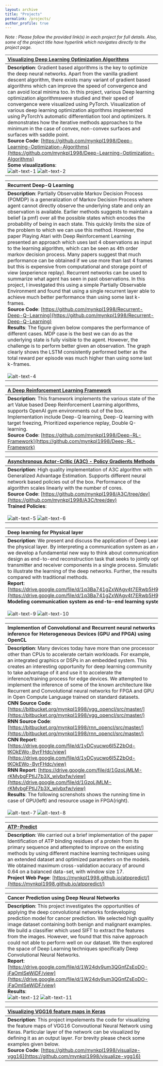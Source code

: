 ```yaml
---
layout: archive
title: "Projects"
permalink: /projects/
author_profile: true
---
```


*Note : Please follow the provided link(s) in each project for full details. Also, some of the project title have hyperlink which navigates directly to the project page.*

| [Visualizing Deep Learning  Optimization Algorithms](https://github.com/mynkpl1998/Deep-Learning-Optimization-Algorithms) |
| :---- |
| **Description**: Gradient based algorithms is the key to optimize the deep neural networks. Apart from the vanilla gradient descent algorithm, there exists many variant of gradient based algorithms which can  improve the speed of convergence and can avoid local minima too. In this project, various Deep learning optimization algorithmswere studied and their speed of convergence were visualized using PyTorch. Visualization of various deep learning optimization algorithms implemented using PyTorch’s automatic differentiation tool and optimizers. It demonstrates how the iterative methods approaches to the minimum in the case of convex, non-convex surfaces and surfaces with saddle point. <br> **Source Code**: [https://github.com/mynkpl1998/Deep-Learning-Optimization-Algorithms](https://github.com/mynkpl1998/Deep-Learning-Optimization-Algorithms) <br> **Some visualizations**:  <br> ![alt-text-1](https://github.com/mynkpl1998/Deep-Learning-Optimization-Algorithms/raw/master/Images/convex_sgd.gif "SGD on convex-surface") ![alt-text-2](https://github.com/mynkpl1998/Deep-Learning-Optimization-Algorithms/raw/master/Images/non_convex_sgd.gif "SGD on non-convex surface")|


| Recurrent Deep-Q Learning |
| :---- |
| **Description**: Partially Observable Markov Decision Process (POMDP) is a generalization of Markov Decision Process where agent cannot directly observe the underlying state and only an observation is available. Earlier methods suggests to maintain a belief (a pmf) over all the possible states which encodes the probability of being in each state. This quickly limits the size of the problem to which we can use this method. However, the paper Playing Atari with Deep Reinforcement Learning presented an approach which uses last 4 observations as input to the learning algorithm, which can be seen as 4th order markov decision process. Many papers suggest that much performance can be obtained if we use more than last 4 frames but this is expensive from computational and storage point of view (experience replay). Recurrent networks can be used to summarize what agent has seen in past observations. In this project, I investgated this using a simple Partially Observable Environment and found that using a single recurrent layer able to achieve much better performance than using some last k-frames. <br> **Source Code**: [https://github.com/mynkpl1998/Recurrent-Deep-Q-Learning](https://github.com/mynkpl1998/Recurrent-Deep-Q-Learning) <br> **Results**: The figure given below compares the performance of different cases. MDP case is the best we can do as the underlying state is fully visible to the agent. However, the challenge is to perform better given an observation. The graph clearly shows the LSTM consistently performed better as the total reward per episode was much higher than using some last k-frames. <br> <br> ![alt-text-4](https://raw.githubusercontent.com/mynkpl1998/Recurrent-Deep-Q-Learning/master/data/GIFs/perf.png "Performance difference using LSTM network against past k-frames") |

| [A Deep Reinforcement Learning Framework](https://github.com/mynkpl1998/Deep-RL-Framework/blob/master/examples/1.%20Walk%20Through%20Demo%20-%20DQN%20-%20Fixed%20Epsilon.ipynb) |
| :---- |
| **Description**: This framework implements the various state of the art Value based Deep Reinforcement Learning algorithms, supports OpenAI gym environments out of the box. Implementation include Deep-Q learning, Deep-Q learning with target freezing, Prioritized experience replay, Double Q-learning. <br> **Source Code**: [https://github.com/mynkpl1998/Deep-RL-Framework](https://github.com/mynkpl1998/Deep-RL-Framework)|

| [Asynchronous Actor-Critic (A3C) - Policy Gradients Methods](https://github.com/mynkpl1998/A3C/tree/dev) |
| :---- |
| **Description**: High quality implementation of A3C algorithm with Generalized Advantage Estimation. Supports different neural network based policies out of the box. Performance of the algorithm scales linearly with the number of cores. <br> **Source Code**: [https://github.com/mynkpl1998/A3C/tree/dev](https://github.com/mynkpl1998/A3C/tree/dev) <br> **Trained Policies**: <br> <br> ![alt-text-5](https://raw.githubusercontent.com/mynkpl1998/mynkpl1998.github.io/master/images/cartpole.gif "Cartpole - keep the pole in vertical position" ) ![alt-text-6](https://raw.githubusercontent.com/mynkpl1998/mynkpl1998.github.io/master/images/lander.gif "Lunar Lander - land between flags")|

| Deep learning for Physical layer |
| :---- |
| **Description**: We present and discuss the application of Deep Learning (DL) for the physical layer. By interpreting a communication system as an AutoEncoder, we develop a fundamental new way to think about communications system design as end-to-end reconstruction task that seeks to jointly optimize transmitter and receiver components in a single process.  Simulations were done to illustrate the learning of the deep networks. Further, the results were compared with traditional methods. <br> **Report**: [https://drive.google.com/file/d/1q3Ba741gZxWAgv4t7ERwb5H93iajp2J-/view](https://drive.google.com/file/d/1q3Ba741gZxWAgv4t7ERwb5H93iajp2J-/view) <br> **Modeling communication system as end-to-end learning system**: <br> <br> ![alt-text-9](https://raw.githubusercontent.com/mynkpl1998/mynkpl1998.github.io/master/images/model.jpg "Blocks of a communication system") ![alt-text-10](https://raw.githubusercontent.com/mynkpl1998/mynkpl1998.github.io/master/images/arch.jpg "End-to-end learning based model of a communication system")|


| Implemention of Convolutional and Recurrent neural networks inference for Heterogeneous Devices (GPU and FPGA) using OpenCL |
| :---- |
| **Description**: Many devices today have more than one processor other than CPUs to accelerate certain workloads. For example, an integrated graphics or DSPs in an embedded system. This creates an interesting opportunity for deep learning community to take advantage of it and use it to accelerate the inference/training process for edge devices. We attempted to implement the inference of some of the known architecture like Recurrent and Convolutional neural networks for FPGA and GPU in Open Compute Language trained on standard datasets. <br> **CNN Source Code**: [https://bitbucket.org/mynkpl1998/vgg_opencl/src/master/](https://bitbucket.org/mynkpl1998/vgg_opencl/src/master/) <br> **RNN Source Code**: [https://bitbucket.org/mynkpl1998/rnn_opencl/src/master/](https://bitbucket.org/mynkpl1998/rnn_opencl/src/master/) <br> **CNN Report**: [https://drive.google.com/file/d/1yDCyucwo6I5Z2bOd-tKOkEWo-ByrFHdc/view](https://drive.google.com/file/d/1yDCyucwo6I5Z2bOd-tKOkEWo-ByrFHdc/view) <br> **RNN Report**: [https://drive.google.com/file/d/1GzoLjMLM-rKMvbgFPtIJ7b3X_wivbxfw/view](https://drive.google.com/file/d/1GzoLjMLM-rKMvbgFPtIJ7b3X_wivbxfw/view) <br> **Results**: The following screnshots shows the running time in case of GPU(left) and resource usage in FPGA(right). <br> <br> ![alt-text-7](https://raw.githubusercontent.com/mynkpl1998/mynkpl1998.github.io/master/images/cnn.png "Running time of each kernel (GPU)" ) ![alt-text-8](https://raw.githubusercontent.com/mynkpl1998/mynkpl1998.github.io/master/images/rnn.png "Resource usage by each kernel (FPGA)")|


| [ATP-Predict](https://github.com/mynkpl1998/atppredict) |
| :---- |
| **Description**: We carried out a brief implementation of the paper Identification of ATP binding residues of a protein from its primary sequence and attempted to improve on the existing methods by using different machine learning techniques using an extended dataset and optimized parameters on the models.  We obtained maximum cross-validation accuracy of around 0.64 on a balanced data-set, with window size 17. <br> **Project Web Page**: [https://mynkpl1998.github.io/atppredict/](https://mynkpl1998.github.io/atppredict/)|

| Cancer Prediction using Deep Neural Networks |
| :---- |
| **Description**: This project investigates the opportunities of applying the deep convolutional networks fordeveloping prediction model for cancer prediction. We selected high quality image dataset containing both benign and malignant examples. We build a classifier which used SIFT to extract the features from the images. However, we found that this naive approach could not able to perform well on our dataset. We  then explored the space of Deep Learning techniques specifically Deep Convolutional Neural Networks. <br> **Report**: [https://drive.google.com/file/d/1W24dv9um3QGnfZsEoDO-jFaOmISeWiDF/view](https://drive.google.com/file/d/1W24dv9um3QGnfZsEoDO-jFaOmISeWiDF/view)<br> **Results**: <br> ![alt-text-12](https://raw.githubusercontent.com/mynkpl1998/mynkpl1998.github.io/master/images/trainingStat.jpg "Training statistics") ![alt-text-11](https://raw.githubusercontent.com/mynkpl1998/mynkpl1998.github.io/master/images/confMat.jpg "Confusion maxtrix of  CNN based classifier")|

| [Visualizing VGG16 feature maps in Keras](https://github.com/mynkpl1998/visualize-vgg16) |
| :---- |
| **Description**: This project impelements the code for visualizing the feature maps of VGG16 Convoutional Neural Network using Keras. Particular layer of the network can be visualized by defining it as an output layer. For brevity please check some examples given below. <br> **Source Code**: [https://github.com/mynkpl1998/visualize-vgg16](https://github.com/mynkpl1998/visualize-vgg16)|

